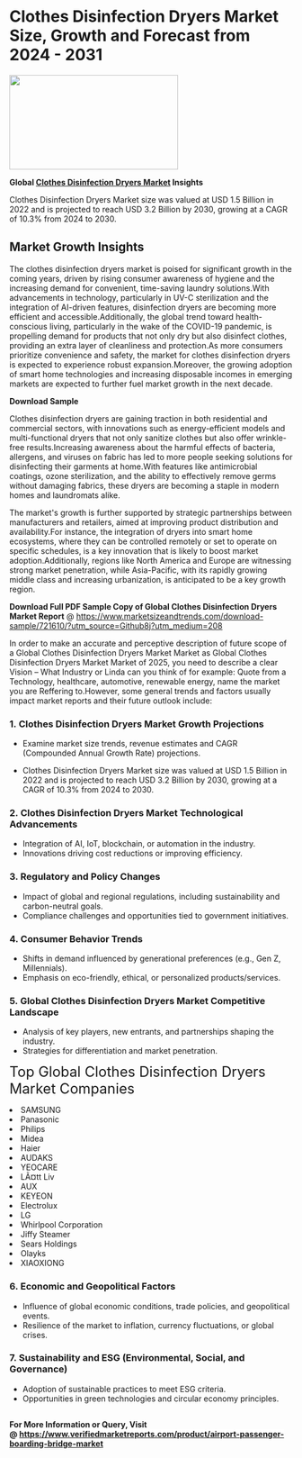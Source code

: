 <H1>Clothes Disinfection Dryers Market Size, Growth and Forecast from 2024 - 2031</H1><img class="aligncenter size-medium wp-image-584254" src="https://thirdeyenews.in/wp-content/uploads/2024/09/Global-Market-Research-300x168.jpeg" alt="" width="300" height="168" /><p><strong>Global&nbsp;<a href="https://www.marketsizeandtrends.com/download-sample/721610/?utm_source=Github8j?utm_medium=208">Clothes Disinfection Dryers Market</a> Insights</strong></p><p>Clothes Disinfection Dryers Market size was valued at USD 1.5 Billion in 2022 and is projected to reach USD 3.2 Billion by 2030, growing at a CAGR of 10.3% from 2024 to 2030.</p><p><h2>Market Growth Insights</h2> <p>The clothes disinfection dryers market is poised for significant growth in the coming years, driven by rising consumer awareness of hygiene and the increasing demand for convenient, time-saving laundry solutions.With advancements in technology, particularly in UV-C sterilization and the integration of AI-driven features, disinfection dryers are becoming more efficient and accessible.Additionally, the global trend toward health-conscious living, particularly in the wake of the COVID-19 pandemic, is propelling demand for products that not only dry but also disinfect clothes, providing an extra layer of cleanliness and protection.As more consumers prioritize convenience and safety, the market for clothes disinfection dryers is expected to experience robust expansion.Moreover, the growing adoption of smart home technologies and increasing disposable incomes in emerging markets are expected to further fuel market growth in the next decade.</p> <p><strong>Download Sample</strong></p> <p>Clothes disinfection dryers are gaining traction in both residential and commercial sectors, with innovations such as energy-efficient models and multi-functional dryers that not only sanitize clothes but also offer wrinkle-free results.Increasing awareness about the harmful effects of bacteria, allergens, and viruses on fabric has led to more people seeking solutions for disinfecting their garments at home.With features like antimicrobial coatings, ozone sterilization, and the ability to effectively remove germs without damaging fabrics, these dryers are becoming a staple in modern homes and laundromats alike.</p> <p>The market's growth is further supported by strategic partnerships between manufacturers and retailers, aimed at improving product distribution and availability.For instance, the integration of dryers into smart home ecosystems, where they can be controlled remotely or set to operate on specific schedules, is a key innovation that is likely to boost market adoption.Additionally, regions like North America and Europe are witnessing strong market penetration, while Asia-Pacific, with its rapidly growing middle class and increasing urbanization, is anticipated to be a key growth region.</p> <p><span class=""><strong>Download Full PDF Sample Copy of Global Clothes Disinfection Dryers Market Report</strong> @ <a href="https://www.marketsizeandtrends.com/download-sample/721610/?utm_source=Github8j?utm_medium=208" target="_blank">https://www.marketsizeandtrends.com/download-sample/721610/?utm_source=Github8j?utm_medium=208</a></span></p><p>In order to make an accurate and perceptive description of future scope of a Global&nbsp;Clothes Disinfection Dryers Market Market as Global&nbsp;Clothes Disinfection Dryers Market Market of 2025, you need to describe a clear Vision &ndash; What Industry or Linda can you think of for example: Quote from a Technology, healthcare, automotive, renewable energy, name the market you are Reffering to.However, some general trends and factors usually impact market reports and their future outlook include:</p><h3>1.&nbsp;<strong>Clothes Disinfection Dryers Market Growth Projections</strong></h3><ul><li>Examine market size trends, revenue estimates and CAGR (Compounded Annual Growth Rate) projections.</li><li><p>Clothes Disinfection Dryers Market size was valued at USD 1.5 Billion in 2022 and is projected to reach USD 3.2 Billion by 2030, growing at a CAGR of 10.3% from 2024 to 2030.</p></li></ul><h3>2.&nbsp;<strong>Clothes Disinfection Dryers Market Technological Advancements</strong></h3><ul><li>Integration of AI, IoT, blockchain, or automation in the industry.</li><li>Innovations driving cost reductions or improving efficiency.</li></ul><h3>3.&nbsp;<strong>Regulatory and Policy Changes</strong></h3><ul><li>Impact of global and regional regulations, including sustainability and carbon-neutral goals.</li><li>Compliance challenges and opportunities tied to government initiatives.</li></ul><h3>4.&nbsp;<strong>Consumer Behavior Trends</strong></h3><ul><li>Shifts in demand influenced by generational preferences (e.g., Gen Z, Millennials).</li><li>Emphasis on eco-friendly, ethical, or personalized products/services.</li></ul><h3>5.&nbsp;<strong>Global Clothes Disinfection Dryers Market Competitive Landscape</strong></h3><ul><li>Analysis of key players, new entrants, and partnerships shaping the industry.</li><li>Strategies for differentiation and market penetration.</li></ul><p data-pm-slice="1 1 []"><span style="color: inherit; font-family: inherit; font-size: 25px;">Top Global Clothes Disinfection Dryers Market Companies</span></p><div class="" data-test-id=""><p><li>SAMSUNG</li><li> Panasonic</li><li> Philips</li><li> Midea</li><li> Haier</li><li> AUDAKS</li><li> YEOCARE</li><li> LÃ¤tt Liv</li><li> AUX</li><li> KEYEON</li><li> Electrolux</li><li> LG</li><li> Whirlpool Corporation</li><li> Jiffy Steamer</li><li> Sears Holdings</li><li> Olayks</li><li> XIAOXIONG</li></p></div><h3>6.&nbsp;<strong>Economic and Geopolitical Factors</strong></h3><ul><li>Influence of global economic conditions, trade policies, and geopolitical events.</li><li>Resilience of the market to inflation, currency fluctuations, or global crises.</li></ul><h3>7.&nbsp;<strong>Sustainability and ESG (Environmental, Social, and Governance)</strong></h3><ul><li>Adoption of sustainable practices to meet ESG criteria.</li><li>Opportunities in green technologies and circular economy principles.</li></ul><h2><strong style="font-size: 14px;">For More Information or Query, Visit @&nbsp;</strong><a style="background-color: #ffffff; font-size: 14px;" href="https://www.marketsizeandtrends.com/report/clothes-disinfection-dryers-market/" target="_blank">https://www.verifiedmarketreports.com/product/airport-passenger-boarding-bridge-market</a></h2>